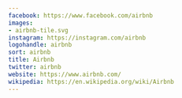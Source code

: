 ```yaml
---
facebook: https://www.facebook.com/airbnb
images:
- airbnb-tile.svg
instagram: https://instagram.com/airbnb
logohandle: airbnb
sort: airbnb
title: Airbnb
twitter: airbnb
website: https://www.airbnb.com/
wikipedia: https://en.wikipedia.org/wiki/Airbnb
---
```

